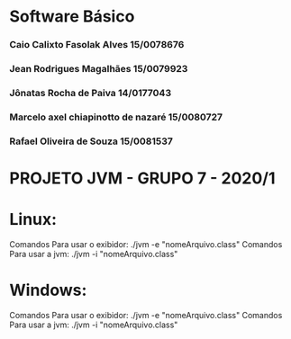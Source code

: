 # Software Básico

### Caio Calixto Fasolak Alves 		 15/0078676
### Jean Rodrigues Magalhães			 15/0079923
### Jônatas Rocha de Paiva 			 14/0177043
### Marcelo axel chiapinotto de nazaré 15/0080727
### Rafael Oliveira de Souza 			 15/0081537


# PROJETO JVM - GRUPO 7 - 2020/1
 
# Linux:

Comandos Para usar o exibidor: ./jvm -e "nomeArquivo.class"
Comandos Para usar a jvm: ./jvm -i "nomeArquivo.class"

# Windows:

Comandos Para usar o exibidor: ./jvm -e "nomeArquivo.class"
Comandos Para usar a jvm: ./jvm -i "nomeArquivo.class"

